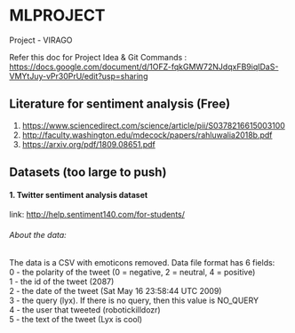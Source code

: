# MLPROJECT
Project - VIRAGO

Refer this doc for Project Idea & Git Commands : https://docs.google.com/document/d/1OFZ-fqkGMW72NJdqxFB9iqIDaS-VMYtJuy-vPr30PrU/edit?usp=sharing

## Literature for sentiment analysis (Free)
1. https://www.sciencedirect.com/science/article/pii/S0378216615003100
2. http://faculty.washington.edu/mdecock/papers/rahluwalia2018b.pdf
3. https://arxiv.org/pdf/1809.08651.pdf

## Datasets (too large to push)

#### 1. Twitter sentiment analysis dataset
link: http://help.sentiment140.com/for-students/
###### About the data:
The data is a CSV with emoticons removed. Data file format has 6 fields: <br />
0 - the polarity of the tweet (0 = negative, 2 = neutral, 4 = positive) <br />
1 - the id of the tweet (2087) <br />
2 - the date of the tweet (Sat May 16 23:58:44 UTC 2009) <br />
3 - the query (lyx). If there is no query, then this value is NO_QUERY <br />
4 - the user that tweeted (robotickilldozr) <br />
5 - the text of the tweet (Lyx is cool) <br />

